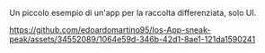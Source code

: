 Un piccolo esempio di un'app per la raccolta differenziata, solo UI. 




https://github.com/edoardomartino95/Ios-App-sneak-peak/assets/34552089/1064e59d-346b-42d1-8ae1-121da1590241

